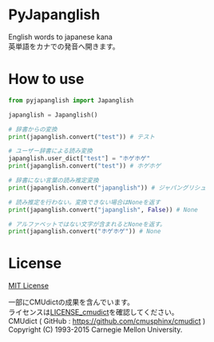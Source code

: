 # PyJapanglish
English words to japanese kana  
英単語をカナでの発音へ開きます。

# How to use

```python
from pyjapanglish import Japanglish

japanglish = Japanglish()

# 辞書からの変換
print(japanglish.convert("test")) # テスト

# ユーザー辞書による読み変換
japanglish.user_dict["test"] = "ホゲホゲ"
print(japanglish.convert("test")) # ホゲホゲ

# 辞書にない言葉の読み推定変換
print(japanglish.convert("japanglish")) # ジャパングリシュ

# 読み推定を行わない。変換できない場合はNoneを返す
print(japanglish.convert("japanglish", False)) # None

# アルファベットではない文字が含まれるとNoneを返す。
print(japanglish.convert("ホゲホゲ")) # None
```

# License
[MIT License](LICENSE)

一部にCMUdictの成果を含んでいます。  
ライセンスは[LICENSE_cmudict](LICENSE_cmudict)を確認してください。  
CMUdict ( GitHub : https://github.com/cmusphinx/cmudict )  
Copyright (C) 1993-2015 Carnegie Mellon University.  

